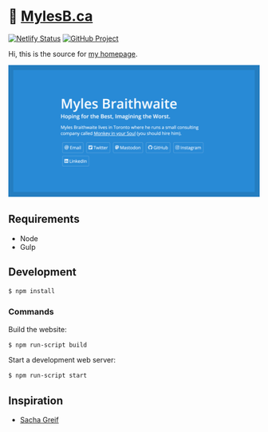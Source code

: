 # :ghost: [MylesB.ca][homepage]

[![Netlify Status](https://api.netlify.com/api/v1/badges/cc609ea6-27a4-4844-86cb-c696bdd7b0f9/deploy-status)](https://app.netlify.com/sites/myles/deploys)
[![GitHub Project](https://img.shields.io/badge/GitHub-Project-brightgreen.svg)](https://github.com/users/myles/projects/4)

Hi, this is the source for [my homepage][homepage].

[![Screenshot of MylesB.ca][screenshot-thumb]][screenshot-full]

## Requirements

-   Node
-   Gulp

## Development

```bash
$ npm install
```

### Commands

Build the website:

```bash
$ npm run-script build
```

Start a development web server:

```bash
$ npm run-script start
```

## Inspiration

-   [Sacha Greif](http://sachagreif.com/)

[homepage]: https://mylesb.ca/ "Myles Braithwaite"
[screenshot-thumb]: design/screenshot/thumbnail.png
[screenshot-full]: design/screenshot/full.png

